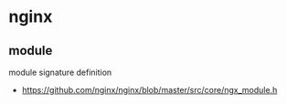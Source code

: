 # nginx

## module

module signature definition

- https://github.com/nginx/nginx/blob/master/src/core/ngx_module.h
